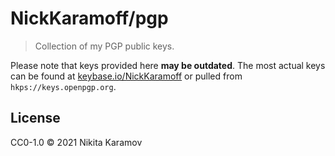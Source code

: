 # NickKaramoff/pgp

> Collection of my PGP public keys.

Please note that keys provided here **may be outdated**. The most actual keys can be found at [keybase.io/NickKaramoff](https://keybase.io/nickkaramoff) or pulled from `hkps://keys.openpgp.org`.

## License

CC0-1.0 © 2021 Nikita Karamov
